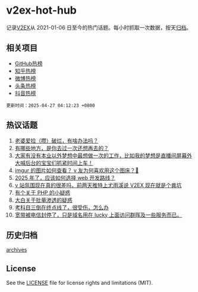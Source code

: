 # v2ex-hot-hub

 记录[V2EX](https://www.v2ex.com/)从 2021-01-06 日至今的热门话题。每小时抓取一次数据，按天[归档](archives)。
 
 ## 相关项目

- [GitHub热榜](https://github.com/lonnyzhang423/github-hot-hub)
- [知乎热榜](https://github.com/lonnyzhang423/zhihu-hot-hub)
- [微博热榜](https://github.com/lonnyzhang423/weibo-hot-hub)
- [头条热榜](https://github.com/lonnyzhang423/toutiao-hot-hub)
- [抖音热榜](https://github.com/lonnyzhang423/douyin-hot-hub)


 `更新时间：2025-04-27 04:12:23 +0800`

## 热议话题

1. [老婆爱捡（攒）破烂，有啥办法吗？](https://www.v2ex.com/t/1128134)
1. [有哪些地方，是你去过一次还想再去的？](https://www.v2ex.com/t/1128141)
1. [大家有没有本业以外梦想中最想做一次的工作，比如我的梦想是直播间屏幕外大喊后台的宝宝们抓紧时间上车！](https://www.v2ex.com/t/1128160)
1. [imgur 的图片如何查看？ v 友为何喜欢用这个图床？🤔](https://www.v2ex.com/t/1128168)
1. [2025 年了，应该如何选择 web 开发路线？](https://www.v2ex.com/t/1128159)
1. [v 站氛围现在真的很差吗，前两天推特上尤雨溪说 V2EX 现在就是个粪坑](https://www.v2ex.com/t/1128235)
1. [有个关于 PHP 的小疑惑](https://www.v2ex.com/t/1128194)
1. [大白关于批量渗透的疑惑](https://www.v2ex.com/t/1128140)
1. [考科目三倒在终点线了，很受伤，怎么办](https://www.v2ex.com/t/1128219)
1. [宽带被电信封停了，只是域名用在 lucky 上面访问群晖及一些服务而已。](https://www.v2ex.com/t/1128249)

## 历史归档

[archives](archives)

## License

See the [LICENSE](LICENSE) file for license rights and limitations (MIT).
